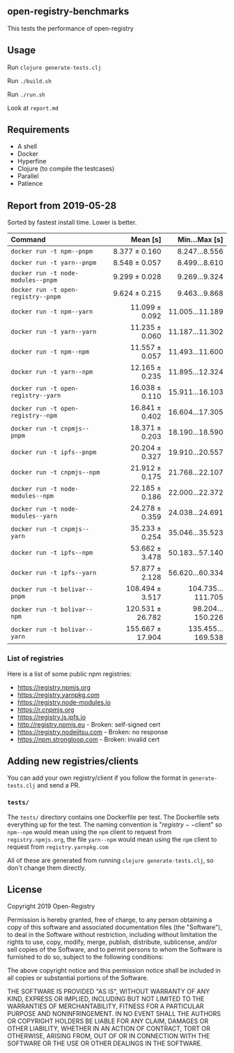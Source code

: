 ## open-registry-benchmarks

This tests the performance of open-registry

## Usage

Run `clojure generate-tests.clj`

Run `./build.sh`

Run `./run.sh`

Look at `report.md`

## Requirements

- A shell
- Docker
- Hyperfine
- Clojure (to compile the testcases)
- Parallel
- Patience

<!-- REPORT -->
## Report from 2019-05-28

Sorted by fastest install time. Lower is better.


| Command | Mean [s] | Min…Max [s] |
|:---|---:|---:|
| `docker run -t npm--pnpm` | 8.377 ± 0.160 | 8.247…8.556 |
| `docker run -t yarn--pnpm` | 8.548 ± 0.057 | 8.499…8.610 |
| `docker run -t node-modules--pnpm` | 9.299 ± 0.028 | 9.269…9.324 |
| `docker run -t open-registry--pnpm` | 9.624 ± 0.215 | 9.463…9.868 |
| `docker run -t npm--yarn` | 11.099 ± 0.092 | 11.005…11.189 |
| `docker run -t yarn--yarn` | 11.235 ± 0.060 | 11.187…11.302 |
| `docker run -t npm--npm` | 11.557 ± 0.057 | 11.493…11.600 |
| `docker run -t yarn--npm` | 12.165 ± 0.235 | 11.895…12.324 |
| `docker run -t open-registry--yarn` | 16.038 ± 0.110 | 15.911…16.103 |
| `docker run -t open-registry--npm` | 16.841 ± 0.402 | 16.604…17.305 |
| `docker run -t cnpmjs--pnpm` | 18.371 ± 0.203 | 18.190…18.590 |
| `docker run -t ipfs--pnpm` | 20.204 ± 0.327 | 19.910…20.557 |
| `docker run -t cnpmjs--npm` | 21.912 ± 0.175 | 21.768…22.107 |
| `docker run -t node-modules--npm` | 22.185 ± 0.186 | 22.000…22.372 |
| `docker run -t node-modules--yarn` | 24.278 ± 0.359 | 24.038…24.691 |
| `docker run -t cnpmjs--yarn` | 35.233 ± 0.254 | 35.046…35.523 |
| `docker run -t ipfs--npm` | 53.662 ± 3.478 | 50.183…57.140 |
| `docker run -t ipfs--yarn` | 57.877 ± 2.128 | 56.620…60.334 |
| `docker run -t bolivar--pnpm` | 108.494 ± 3.517 | 104.735…111.705 |
| `docker run -t bolivar--npm` | 120.531 ± 26.782 | 98.204…150.226 |
| `docker run -t bolivar--yarn` | 155.667 ± 17.904 | 135.455…169.538 |
<!-- REPORT_END -->

### List of registries

Here is a list of some public npm registries:

- https://registry.npmjs.org
- https://registry.yarnpkg.com
- https://registry.node-modules.io
- https://r.cnpmjs.org
- https://registry.js.ipfs.io
- http://registry.npmjs.eu - Broken: self-signed cert
- https://registry.nodejitsu.com - Broken: no response
- https://npm.strongloop.com - Broken: invalid cert

## Adding new registries/clients

You can add your own registry/client if you follow the format in
`generate-tests.clj` and send a PR.

### `tests/`

The `tests/` directory contains one Dockerfile per test. The Dockerfile
sets everything up for the test. The naming convention is "$registry--$client"
so `npm--npm` would mean using the `npm` client to request from `registry.npmjs.org`,
the file `yarn--npm` would mean using the `npm` client to request from `registry.yarnpkg.com`

All of these are generated from running `clojure generate-tests.clj`, so don't
change them directly.

## License

Copyright 2019 Open-Registry

Permission is hereby granted, free of charge, to any person obtaining a copy of this software and associated documentation files (the "Software"), to deal in the Software without restriction, including without limitation the rights to use, copy, modify, merge, publish, distribute, sublicense, and/or sell copies of the Software, and to permit persons to whom the Software is furnished to do so, subject to the following conditions:

The above copyright notice and this permission notice shall be included in all copies or substantial portions of the Software.

THE SOFTWARE IS PROVIDED "AS IS", WITHOUT WARRANTY OF ANY KIND, EXPRESS OR IMPLIED, INCLUDING BUT NOT LIMITED TO THE WARRANTIES OF MERCHANTABILITY, FITNESS FOR A PARTICULAR PURPOSE AND NONINFRINGEMENT. IN NO EVENT SHALL THE AUTHORS OR COPYRIGHT HOLDERS BE LIABLE FOR ANY CLAIM, DAMAGES OR OTHER LIABILITY, WHETHER IN AN ACTION OF CONTRACT, TORT OR OTHERWISE, ARISING FROM, OUT OF OR IN CONNECTION WITH THE SOFTWARE OR THE USE OR OTHER DEALINGS IN THE SOFTWARE.
